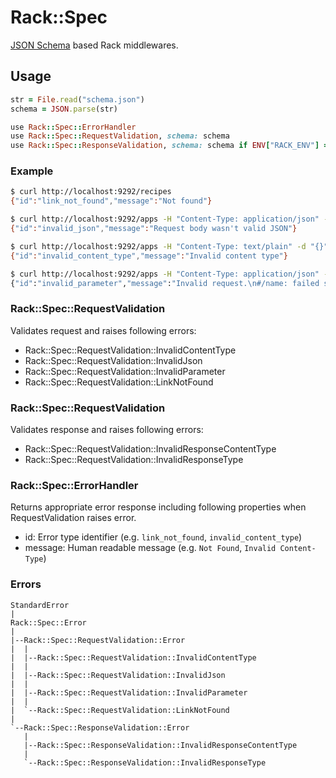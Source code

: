 # Rack::Spec
[JSON Schema](http://json-schema.org/) based Rack middlewares.

## Usage
```ruby
str = File.read("schema.json")
schema = JSON.parse(str)

use Rack::Spec::ErrorHandler
use Rack::Spec::RequestValidation, schema: schema
use Rack::Spec::ResponseValidation, schema: schema if ENV["RACK_ENV"] == "test"
```

### Example
```sh
$ curl http://localhost:9292/recipes
{"id":"link_not_found","message":"Not found"}

$ curl http://localhost:9292/apps -H "Content-Type: application/json" -d "invalid-json"
{"id":"invalid_json","message":"Request body wasn't valid JSON"}

$ curl http://localhost:9292/apps -H "Content-Type: text/plain" -d "{}"
{"id":"invalid_content_type","message":"Invalid content type"}

$ curl http://localhost:9292/apps -H "Content-Type: application/json" -d '{"name":"x"}'
{"id":"invalid_parameter","message":"Invalid request.\n#/name: failed schema #/definitions/app/links/0/schema/properties/name: Expected string to match pattern \"/^[a-z][a-z0-9-]{3,50}$/\", value was: x."}
```

### Rack::Spec::RequestValidation
Validates request and raises following errors:

* Rack::Spec::RequestValidation::InvalidContentType
* Rack::Spec::RequestValidation::InvalidJson
* Rack::Spec::RequestValidation::InvalidParameter
* Rack::Spec::RequestValidation::LinkNotFound

### Rack::Spec::RequestValidation
Validates response and raises following errors:

* Rack::Spec::RequestValidation::InvalidResponseContentType
* Rack::Spec::RequestValidation::InvalidResponseType

### Rack::Spec::ErrorHandler
Returns appropriate error response including following properties when RequestValidation raises error.

* id: Error type identifier (e.g. `link_not_found`, `invalid_content_type`)
* message: Human readable message (e.g. `Not Found`, `Invalid Content-Type`)

### Errors
```
StandardError
|
Rack::Spec::Error
|
|--Rack::Spec::RequestValidation::Error
|  |
|  |--Rack::Spec::RequestValidation::InvalidContentType
|  |
|  |--Rack::Spec::RequestValidation::InvalidJson
|  |
|  |--Rack::Spec::RequestValidation::InvalidParameter
|  |
|  `--Rack::Spec::RequestValidation::LinkNotFound
|
`--Rack::Spec::ResponseValidation::Error
   |
   |--Rack::Spec::ResponseValidation::InvalidResponseContentType
   |
   `--Rack::Spec::ResponseValidation::InvalidResponseType
```
